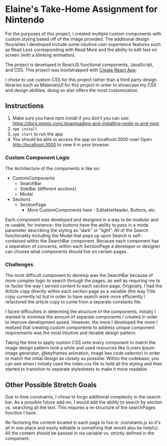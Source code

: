 # Elaine's Take-Home Assignment for Nintendo

For the purposes of this project, I created multiple custom components with custom styling based off of the image provided. The additional design flourishes I developed include some intuitive user experience features such as Read Less corresponding with Read More and the ability to edit text on screen (with a blinking animation).

The project is developed in ReactJS functional components, JavaScript, and CSS. This project was bootstrapped with [Create React App](https://github.com/facebook/create-react-app).

I chose to use custom CSS for this project rather than a third party design libraries such as MaterialsUI for this project in order to showcase my CSS and design abilities, doing so also offers the most customization.

## Instructions

1. Make sure you have npm install if you don't you can use: https://docs.npmjs.com/.downloading-and-installing-node-js-and-npm
2. `npm install`
3. `npm start` to run the app
4. You should be able to access the app on localhost:3000 now!
Open [http://localhost:3000](http://localhost:3000) to view it in your browser.


### Custom Component Logic

The Architecture of the components is like so:
- CustomComponents
    - SearchBar
    - SideBar (different sections)
    - Modal
- Sections
    - SectionPage 
        - More CustomComponents here - EditableHeader, Buttons, etc.

Each component was developed and designed in a way to be modular and re-usable, for instance- the buttons have the ability to pass in a mode parameter describing the styling as "dark" or "light". All of the Search functionality including the Modal that pops up upon Search is self-contained within the SearchBar component. Because each component has a separation of concerns, within each SectionPage a developer or designer can choose what components should live on certain pages.

### Challenges

The most difficult component to develop was the SearchBar because of more complex logic to search through the pages, as well as requiring me to re-factor the way I served content to each section page. Originally, I had the Article copy directly within each section page as a variable (the way Title copy currently is) but in order to have search work more efficiently I refactored the article copy to come from a separate constants file.

I faced difficulties in determing the structure of the components, initially I wanted to minimize the amount of separate components I created in order to improve development speed. However, the more I developed the more I realized that creating custom components to address unique component requirements was the most intuitive and iterable design pattern. 

Taking the time to apply custom CSS onto every component to match the image design pattern took a while and used resources like (Lorem Ipsum image generator, @keyframes animation, image hex code selector) in order to match the initial design as closely as possible. Within the codebase, you can see when I initially used the index.css file to hold all the styling and then started to transition to separate stylesheets to make it more readable.


## Other Possible Stretch Goals

Due to time constraints, I chose to forgo additional complexity in the search bar. As a possible future add-on, I would add the ability to search by section vs. searching all the text. This requires a re-structure of the searchPages function I have. 

Re-factoring the content located in each page to live in ./constants.js so it's all in one place and easily editable is something that would also be helpful. All the content should be passed in via variable vs. strictly defined in the component.
